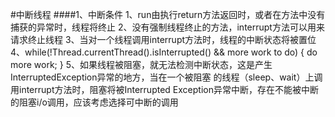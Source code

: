 #中断线程
####1、中断条件
    1、run由执行return方法返回时，或者在方法中没有捕获的异常时，线程将终止
    2、没有强制线程终止的方法，interrupt方法可以用来请求终止线程
    3、当对一个线程调用interrupt方法时，线程的中断状态将被置位
    4、while(!Thread.currentThread().isInterrupted() && more work to do) {
        do more work;
    }
    5、如果线程被阻塞，就无法检测中断状态，这是产生InterruptedException异常的地方，当在一个被阻塞
    的线程（sleep、wait）上调用interrupt方法时，阻塞将被Interrupted Exception异常中断，存在不能被中断
    的阻塞i/o调用，应该考虑选择可中断的调用